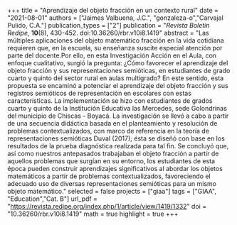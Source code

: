 +++
title = "Aprendizaje del objeto fracción en un contexto rural"
date = "2021-08-01"
authors = ["Jaimes Valbuena, J.C.", "gonzaleza-o","Carvajal Pulido, C.A."]
publication_types = ["2"]
publication = "*Revista Boletín Redipe*, **10**(8), 430-452. doi:10.36260/rbr.v10i8.1419"
abstract = "Las múltiples aplicaciones del objeto matemático fracción en la vida cotidiana requieren que, en la escuela, su enseñanza suscite especial atención por parte del docente.Por ello, en esta Investigación Acción en el Aula, con enfoque cualitativo, surgió la pregunta: ¿Cómo favorecer el aprendizaje del objeto fracción y sus representaciones semióticas, en estudiantes de grado cuarto y quinto del sector rural en aulas multigrado? En este sentido, esta propuesta se encaminó a potenciar el aprendizaje del objeto fracción y sus registros semióticos de representación en escolares con estas características. La implementación se hizo con estudiantes de grados cuarto y quinto de la Institución Educativa las Mercedes, sede Golondrinas del municipio de Chiscas - Boyacá. La investigación se llevó a cabo a partir de una secuencia didáctica basada en el planteamiento y resolución de problemas contextualizados, con marco de referencia en la teoría de representaciones semióticas Duval (2017); ésta se diseñó con base en los resultados de la prueba diagnóstica realizada para tal fin. Se concluyó que, así como nuestros antepasados trabajaban el objeto fracción a partir de aquellos problemas que surgían en su entorno, los estudiantes de esta época pueden construir aprendizajes significativos al abordar los objetos matemáticos a partir de problemas contextualizados, favoreciendo el adecuado uso de diversas representaciones semióticas para un mismo objeto matemático."
selected = false
projects = ["giaa"]
tags = ["GIAA", "Education","Cat. B"]
url_pdf = "https://revista.redipe.org/index.php/1/article/view/1419/1332"
doi = "10.36260/rbr.v10i8.1419"
math = true
highlight = true
+++
